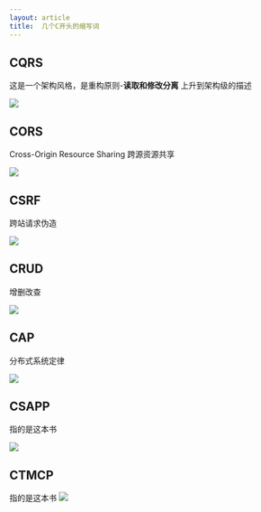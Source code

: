 ```yaml
---
layout: article
title:  几个C开头的缩写词
---
```


## CQRS

这是一个架构风格，是重构原则-**读取和修改分离** 上升到架构级的描述

![](https://martinfowler.com/bliki/images/cqrs/cqrs.png)


## CORS

Cross-Origin Resource Sharing 跨源资源共享

![](https://miro.medium.com/max/2800/0*heiz7awNkQ1B0O8e.png)


## CSRF

跨站请求伪造

![](https://image.3001.net/images/20181017/1539764806_5bc6f2465902f.jpg)


## CRUD

增删改查

![](https://miro.medium.com/max/4656/1*mzMIXN2JodV2taEBzmUKLg.png)


## CAP

分布式系统定律

![](https://miro.medium.com/max/888/1*WPnv_6sG9k4oG3S1A09MDA.jpeg)


## CSAPP

指的是这本书

![](https://raw.githubusercontent.com/vonzhou/CSAPP/master/csapp.jpg)

## CTMCP

指的是这本书
![](https://images-na.ssl-images-amazon.com/images/I/51y51NYs8cL._SX373_BO1,204,203,200_.jpg)